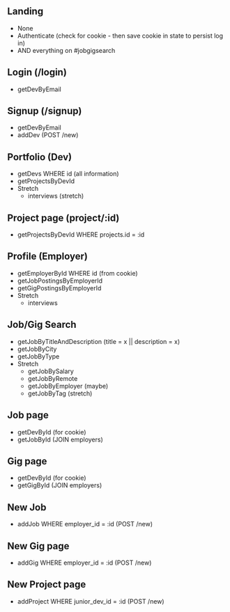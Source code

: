 ## Landing

- None
- Authenticate (check for cookie - then save cookie in state to persist log in)
- AND everything on #jobgigsearch

## Login (/login)

- getDevByEmail

## Signup (/signup)

- getDevByEmail
- addDev (POST /new)

## Portfolio (Dev)

- getDevs WHERE id (all information)
- getProjectsByDevId
- Stretch
  - interviews (stretch)

## Project page (project/:id)

- getProjectsByDevId WHERE projects.id = :id

## Profile (Employer)

- getEmployerById WHERE id (from cookie)
- getJobPostingsByEmployerId
- getGigPostingsByEmployerId
- Stretch
  - interviews

## Job/Gig Search

- getJobByTitleAndDescription (title = x || description = x)
- getJobByCity
- getJobByType
- Stretch
  - getJobBySalary
  - getJobByRemote
  - getJobByEmployer (maybe)
  - getJobByTag (stretch)

## Job page

- getDevById (for cookie)
- getJobById (JOIN employers)

## Gig page

- getDevById (for cookie)
- getGigById (JOIN employers)

## New Job

- addJob WHERE employer_id = :id (POST /new)

## New Gig page

- addGig WHERE employer_id = :id (POST /new)

## New Project page

- addProject WHERE junior_dev_id = :id (POST /new)
